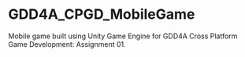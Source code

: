 # GDD4A_CPGD_MobileGame
Mobile game built using Unity Game Engine for GDD4A Cross Platform Game Development: Assignment 01.
